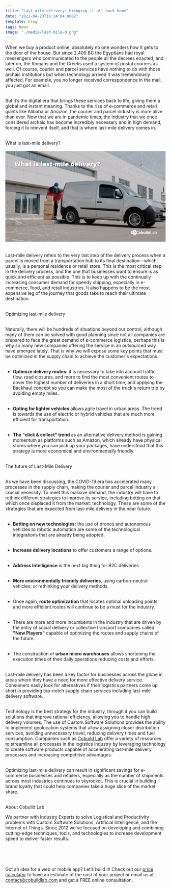 ```yaml
---
title: "Last-mile delivery: bringing it all back home"
date: "2021-04-23T16:24:04.000Z"
template: blog
tags: News
image: "./media/last-mile-0.png"
---
```


When we buy a product online, absolutely no one wonders how it gets to the door of the house. But since 2,400 BC the Egyptians had royal messengers who communicated to the people all the decrees enacted, and later on, the Romans and the Greeks used a system of postal couriers as well. Of course, courier and parcel services have nothing to do with those archaic institutions but when technology arrived it was tremendously affected. For example, you no longer received correspondence in the mail, you just got an email. <br> </br>

But it’s the digital era that brings these services back to life, giving them a global and instant meaning. Thanks to the rise of e-commerce and retail giants like Alibaba or Amazon, the courier and parcel industry is more alive than ever. Now that we are in pandemic times, the industry that we once considered archaic has become incredibly necessary and in high demand, forcing it to reinvent itself, and that is where last-mile delivery comes in. <br> </br>



<title-3 align="centered"> What is last-mile delivery? </title-3> <br> </br>
<img src="./media/last-mile-1.png"> <br> </br>

 Last-mile delivery refers to the very last step of the delivery process when a parcel is moved from a transportation hub to its final destination—which, usually, is a personal residence or retail store. This is the most critical step in the delivery process, and the one that businesses want to ensure is as quick and efficient as possible. This is to keep up with the continually increasing consumer demand for speedy shipping, especially in e-commerce, food, and retail industries. It also happens to be the most expensive leg of the journey that goods take to reach their ultimate destination.  <br> </br>


<title-3 align="centered"> Optimizing last-mile delivery </title-3> <br> </br>

Naturally, there will be hundreds of situations beyond our control, although many of them can be solved with good planning since not all companies are prepared to face the great demand of e-commerce logistics, perhaps this is why so many new companies offering the service in an outsourced way have emerged lately. That is why we will expose some key points that must be optimized in the supply chain to achieve the customer's expectations. <br> </br>

* **Optimize delivery routes:** it is necessary to take into account traffic flow, road closures, and more to find the most convenient routes to cover the highest number of deliveries in a short time, and applying the Backhaul concept so you can make the most of the truck's return trip by avoiding empty miles. <br> </br>

* **Opting for lighter vehicles** allows agile travel in urban areas. The trend is towards the use of electric or hybrid vehicles that are much more efficient for transportation. <br> </br>

* **The "click & collect" trend** as an alternative delivery method is gaining momentum as platforms such as Amazon, which already have physical stores where you can pick up your packages, have understood that this strategy is more economical and environmentally friendly. <br> </br>



<title-3 align="centered"> The future of Last-Mile Delivery </title-3> <br> </br>

As we have been discussing, the COVID-19 era has accelerated many processes in the supply chain, making the courier and parcel industry a crucial necessity. To meet this massive demand, the industry will have to rethink different strategies to improve its service, including betting on that which once displaced it from the market: technology. These are some of the strategies that are expected from last-mile delivery in the near future:  <br> </br>

* **Betting on new technologies:** the use of drones and autonomous vehicles to robotic automation are some of the technological integrations that are already being adopted. <br> </br>

* **Increase delivery locations** to offer customers a range of options. <br> </br>

* **Address Intelligence** is the next big thing for B2C deliveries <br> </br>

* **More environmentally friendly deliveries**, using carbon-neutral vehicles, or rethinking your delivery methods. <br> </br>

* Once again, **route optimization** that locates optimal unloading points and more efficient routes will continue to be a must for the industry. <br> </br>

* There are more and more incumbents in the industry that are driven by the entry of social delivery or collective transport companies called **"New Players"** capable of optimizing the routes and supply chains of the future. <br> </br>

* The construction of **urban micro warehouses** allows shortening the execution times of their daily operations reducing costs and efforts. <br> </br>

Last-mile delivery has been a key factor for businesses across the globe in areas where they have a need for more effective delivery service. Consumers easily look for alternatives if their logistics partners come up short in providing top-notch supply chain services including last-mile delivery software. <br> </br>

Technology is the best strategy for the industry, through it you can build solutions that improve rational efficiency, allowing you to handle high delivery volumes. The use of Custom Software Solutions provides the ability to implement geolocation systems that allow assigning closer distribution services, avoiding unnecessary travel, reducing delivery times and fuel consumption. Companies such as <a target="_blank" href="https://cobuildlab.com/"> Cobuild Lab</a> offer a variety of resources to streamline all processes in the logistics industry by leveraging technology to create software products capable of accelerating last-mile delivery processes and increasing competitive advantages. <br> </br>


Optimizing last-mile delivery can result in significant savings for e-commerce businesses and retailers, especially as the number of shipments across most industries continues to skyrocket. This is crucial in building brand loyalty that could help companies take a huge slice of the market share. <br> </br>



<title-5 align="left"> About Cobuild Lab </title-5>

We partner with Industry Experts to solve Logistical and Productivity problems with Custom Software Solutions, Artificial Intelligence, and the Internet of Things.  Since 2012 we've focused on developing and combining cutting-edge techniques, tools, and technologies to increase development speed to deliver faster results. <br> </br>

<youtube-video id="5fbYxQNgJ7s&"></youtube-video>  <br> </br>

Got an idea for a web or mobile app? Let’s build it! Check out our <a target="_blank" href="https://cobuildlab.com/price-calculator/">  price calculator</a> to have an estimate of the cost of your project or email us at contact@cobuildlab.com and get a FREE online consultation. 




